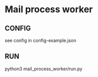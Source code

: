 # Mail process worker

## CONFIG

see config in config-example.json

## RUN

python3 mail_process_worker/run.py

